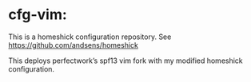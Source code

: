 # cfg-vim:

This is a homeshick configuration repository. See
https://github.com/andsens/homeshick

This deploys perfectwork’s spf13 vim fork with my modified homeshick configuration.

